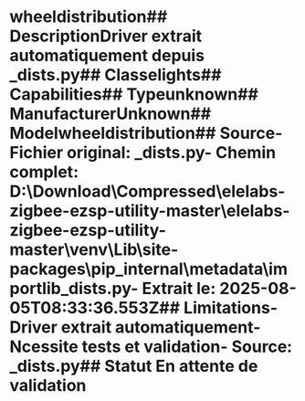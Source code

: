 # wheeldistribution##  DescriptionDriver extrait automatiquement depuis _dists.py##  Classelights##  Capabilities##  Typeunknown##  ManufacturerUnknown##  Modelwheeldistribution##  Source- **Fichier original**: _dists.py- **Chemin complet**: D:\Download\Compressed\elelabs-zigbee-ezsp-utility-master\elelabs-zigbee-ezsp-utility-master\venv\Lib\site-packages\pip\_internal\metadata\importlib\_dists.py- **Extrait le**: 2025-08-05T08:33:36.553Z##  Limitations- Driver extrait automatiquement- Ncessite tests et validation- Source: _dists.py##  Statut En attente de validation